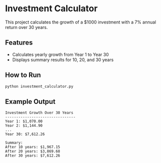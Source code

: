 # Investment Calculator

This project calculates the growth of a $1000 investment with a 7% annual return over 30 years.

## Features
- Calculates yearly growth from Year 1 to Year 30
- Displays summary results for 10, 20, and 30 years

## How to Run
```bash
python investment_calculator.py
```

## Example Output
```
Investment Growth Over 30 Years
--------------------------------
Year 1: $1,070.00
Year 2: $1,144.90
...
Year 30: $7,612.26

Summary:
After 10 years: $1,967.15
After 20 years: $3,869.68
After 30 years: $7,612.26
```
